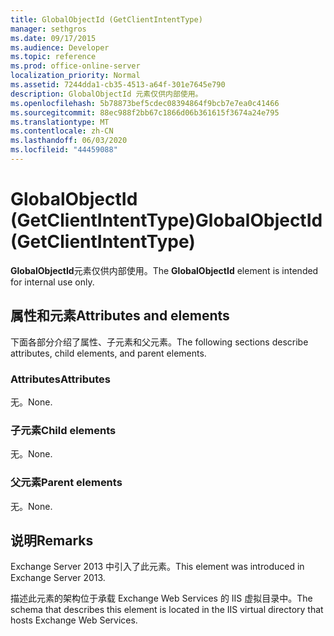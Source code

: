```yaml
---
title: GlobalObjectId (GetClientIntentType)
manager: sethgros
ms.date: 09/17/2015
ms.audience: Developer
ms.topic: reference
ms.prod: office-online-server
localization_priority: Normal
ms.assetid: 7244dda1-cb35-4513-a64f-301e7645e790
description: GlobalObjectId 元素仅供内部使用。
ms.openlocfilehash: 5b78873bef5cdec08394864f9bcb7e7ea0c41466
ms.sourcegitcommit: 88ec988f2bb67c1866d06b361615f3674a24e795
ms.translationtype: MT
ms.contentlocale: zh-CN
ms.lasthandoff: 06/03/2020
ms.locfileid: "44459088"
---
```

# <a name="globalobjectid-getclientintenttype"></a><span data-ttu-id="7d499-103">GlobalObjectId (GetClientIntentType)</span><span class="sxs-lookup"><span data-stu-id="7d499-103">GlobalObjectId (GetClientIntentType)</span></span>

<span data-ttu-id="7d499-104">**GlobalObjectId**元素仅供内部使用。</span><span class="sxs-lookup"><span data-stu-id="7d499-104">The **GlobalObjectId** element is intended for internal use only.</span></span> 

## <a name="attributes-and-elements"></a><span data-ttu-id="7d499-105">属性和元素</span><span class="sxs-lookup"><span data-stu-id="7d499-105">Attributes and elements</span></span>

<span data-ttu-id="7d499-106">下面各部分介绍了属性、子元素和父元素。</span><span class="sxs-lookup"><span data-stu-id="7d499-106">The following sections describe attributes, child elements, and parent elements.</span></span>
  
### <a name="attributes"></a><span data-ttu-id="7d499-107">Attributes</span><span class="sxs-lookup"><span data-stu-id="7d499-107">Attributes</span></span>

<span data-ttu-id="7d499-108">无。</span><span class="sxs-lookup"><span data-stu-id="7d499-108">None.</span></span>
  
### <a name="child-elements"></a><span data-ttu-id="7d499-109">子元素</span><span class="sxs-lookup"><span data-stu-id="7d499-109">Child elements</span></span>

<span data-ttu-id="7d499-110">无。</span><span class="sxs-lookup"><span data-stu-id="7d499-110">None.</span></span>
  
### <a name="parent-elements"></a><span data-ttu-id="7d499-111">父元素</span><span class="sxs-lookup"><span data-stu-id="7d499-111">Parent elements</span></span>

<span data-ttu-id="7d499-112">无。</span><span class="sxs-lookup"><span data-stu-id="7d499-112">None.</span></span>
  
## <a name="remarks"></a><span data-ttu-id="7d499-113">说明</span><span class="sxs-lookup"><span data-stu-id="7d499-113">Remarks</span></span>

<span data-ttu-id="7d499-114">Exchange Server 2013 中引入了此元素。</span><span class="sxs-lookup"><span data-stu-id="7d499-114">This element was introduced in Exchange Server 2013.</span></span>
  
<span data-ttu-id="7d499-115">描述此元素的架构位于承载 Exchange Web Services 的 IIS 虚拟目录中。</span><span class="sxs-lookup"><span data-stu-id="7d499-115">The schema that describes this element is located in the IIS virtual directory that hosts Exchange Web Services.</span></span>
  

